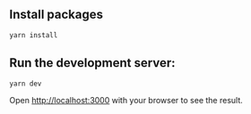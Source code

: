 ## Install packages
```bash
yarn install
```

## Run the development server:

```bash
yarn dev
```

Open [http://localhost:3000](http://localhost:3000) with your browser to see the result.
